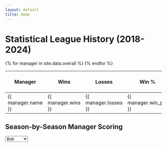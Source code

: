 ```yaml
---
layout: default
title: Home
---
```


# Statistical League History (2018-2024)

<link rel="stylesheet" href="{{ '/assets/css/tablesort.css' | relative_url }}">

<div class="table-responsive">
  <table id="myTable" class="table table-striped table-bordered table-hover sortable">
    <thead>
      <tr>
        <th>Manager</th>
        <th data-sort-method="number">Wins</th>
        <th data-sort-method="number">Losses</th>
        <th data-sort-method="dotsep">Win %</th>
        <th data-sort-method="dotsep">Points For (PF)</th>
        <th data-sort-method="dotsep">Points Against (PA)</th>
      </tr>
    </thead>
    <tbody>
      {% for manager in site.data.overall %}
      <tr>
        <td>{{ manager.name }}</td>
        <td>{{ manager.wins }}</td>
        <td>{{ manager.losses }}</td>
        <td>{{ manager.win_pct }}</td>
        <td>{{ manager.pf }}</td>
        <td>{{ manager.pa }}</td>
      </tr>
      {% endfor %}
    </tbody>
  </table>
</div>

<!-- Tablesort JS -->
<script src="https://cdnjs.cloudflare.com/ajax/libs/tablesort/5.2.1/tablesort.min.js" integrity="sha512-F/gIMdDfda6OD2rnzt/Iyp2V9JLHlFQ+EUyixDg9+rkwjqgW1snpkpx7FD5FV1+gG2fmFj7I3r6ReQDUidHelA==" crossorigin="anonymous" referrerpolicy="no-referrer"></script>
<script src="https://cdnjs.cloudflare.com/ajax/libs/tablesort/5.2.1/sorts/tablesort.dotsep.min.js" integrity="sha512-4PQHFrJ/wVmBBE6FAFzkJJhjvIebDUZM0vTeGFsOSLxTPAP+CFEgt2HwDW/IQPttNDETeVRvBh11+vmF+lL9lQ==" crossorigin="anonymous" referrerpolicy="no-referrer"></script>

<script>
  new Tablesort(document.getElementById('myTable'));
</script>


<canvas id="playoffChart" width="800" height="400"></canvas>

<!-- Embed data in a hidden element -->
<script id="playoff-data" type="application/json">
  {{ site.data.playoffs | jsonify }}
</script>

<script src="https://cdn.jsdelivr.net/npm/chart.js"></script>
<script src="{{ '/assets/js/playoff-chart.js' | relative_url }}"></script>

## Season-by-Season Manager Scoring

<select id="manager-select">
  <option value="Bob">Bob</option>
  <option value="Brendon">Brendon</option>
  <option value="Brian">Brian</option>
  <option value="Chris">Chris</option>
  <option value="Eric">Eric</option>
  <option value="Jordan">Jordan</option>
  <option value="Keara">Keara</option>
  <option value="Licata">Licata</option>
  <option value="Mike">Mike</option>
  <option value="PJ">PJ</option>
  <option value="Ryan">Ryan</option>
  <option value="Travis">Travis</option>
</select>

<canvas id="managerChart" width="600" height="400"></canvas>

<!-- Embed manager data in JSON -->
<script id="manager-data" type="application/json">
  {{ site.data.seasons | jsonify }}
</script>

<script src="https://cdn.jsdelivr.net/npm/chart.js"></script>
<script src="{{ '/assets/js/manager-chart.js' | relative_url }}"></script>